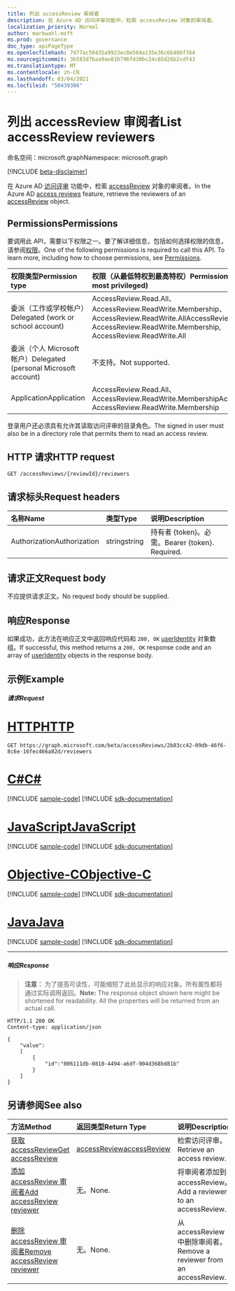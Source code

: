```yaml
---
title: 列出 accessReview 审阅者
description: 在 Azure AD 访问评审功能中，检索 accessReview 对象的审阅者。
localization_priority: Normal
author: markwahl-msft
ms.prod: governance
doc_type: apiPageType
ms.openlocfilehash: 7d77ac50435a9923ec8e504a135e36c6b406f764
ms.sourcegitcommit: 3b583d7baa9ae81b796fd30bc24c65d26b2cdf43
ms.translationtype: MT
ms.contentlocale: zh-CN
ms.lasthandoff: 03/04/2021
ms.locfileid: "50439306"
---
```

# <a name="list-accessreview-reviewers"></a><span data-ttu-id="6415f-103">列出 accessReview 审阅者</span><span class="sxs-lookup"><span data-stu-id="6415f-103">List accessReview reviewers</span></span>

<span data-ttu-id="6415f-104">命名空间：microsoft.graph</span><span class="sxs-lookup"><span data-stu-id="6415f-104">Namespace: microsoft.graph</span></span>

[!INCLUDE [beta-disclaimer](../../includes/beta-disclaimer.md)]

<span data-ttu-id="6415f-105">在 Azure AD [访问评审](../resources/accessreviews-root.md) 功能中，检索 [accessReview](../resources/accessreview.md) 对象的审阅者。</span><span class="sxs-lookup"><span data-stu-id="6415f-105">In the Azure AD [access reviews](../resources/accessreviews-root.md) feature, retrieve the reviewers of an [accessReview](../resources/accessreview.md) object.</span></span>
## <a name="permissions"></a><span data-ttu-id="6415f-106">Permissions</span><span class="sxs-lookup"><span data-stu-id="6415f-106">Permissions</span></span>
<span data-ttu-id="6415f-p101">要调用此 API，需要以下权限之一。要了解详细信息，包括如何选择权限的信息，请参阅[权限](/graph/permissions-reference)。</span><span class="sxs-lookup"><span data-stu-id="6415f-p101">One of the following permissions is required to call this API. To learn more, including how to choose permissions, see [Permissions](/graph/permissions-reference).</span></span>

|<span data-ttu-id="6415f-109">权限类型</span><span class="sxs-lookup"><span data-stu-id="6415f-109">Permission type</span></span>                        | <span data-ttu-id="6415f-110">权限（从最低特权到最高特权）</span><span class="sxs-lookup"><span data-stu-id="6415f-110">Permissions (from least to most privileged)</span></span>              |
|:--------------------------------------|:---------------------------------------------------------|
|<span data-ttu-id="6415f-111">委派（工作或学校帐户）</span><span class="sxs-lookup"><span data-stu-id="6415f-111">Delegated (work or school account)</span></span>     | <span data-ttu-id="6415f-112">AccessReview.Read.All、AccessReview.ReadWrite.Membership、AccessReview.ReadWrite.All</span><span class="sxs-lookup"><span data-stu-id="6415f-112">AccessReview.Read.All, AccessReview.ReadWrite.Membership, AccessReview.ReadWrite.All</span></span> |
|<span data-ttu-id="6415f-113">委派（个人 Microsoft 帐户）</span><span class="sxs-lookup"><span data-stu-id="6415f-113">Delegated (personal Microsoft account)</span></span> | <span data-ttu-id="6415f-114">不支持。</span><span class="sxs-lookup"><span data-stu-id="6415f-114">Not supported.</span></span> |
|<span data-ttu-id="6415f-115">Application</span><span class="sxs-lookup"><span data-stu-id="6415f-115">Application</span></span>                            | <span data-ttu-id="6415f-116">AccessReview.Read.All、AccessReview.ReadWrite.Membership</span><span class="sxs-lookup"><span data-stu-id="6415f-116">AccessReview.Read.All, AccessReview.ReadWrite.Membership</span></span>  |


 <span data-ttu-id="6415f-117">登录用户还必须具有允许其读取访问评审的目录角色。</span><span class="sxs-lookup"><span data-stu-id="6415f-117">The signed in user must also be in a directory role that permits them to read an access review.</span></span>

## <a name="http-request"></a><span data-ttu-id="6415f-118">HTTP 请求</span><span class="sxs-lookup"><span data-stu-id="6415f-118">HTTP request</span></span>
<!-- { "blockType": "ignored" } -->
```http
GET /accessReviews/{reviewId}/reviewers
```
## <a name="request-headers"></a><span data-ttu-id="6415f-119">请求标头</span><span class="sxs-lookup"><span data-stu-id="6415f-119">Request headers</span></span>
| <span data-ttu-id="6415f-120">名称</span><span class="sxs-lookup"><span data-stu-id="6415f-120">Name</span></span>         | <span data-ttu-id="6415f-121">类型</span><span class="sxs-lookup"><span data-stu-id="6415f-121">Type</span></span>        | <span data-ttu-id="6415f-122">说明</span><span class="sxs-lookup"><span data-stu-id="6415f-122">Description</span></span> |
|:-------------|:------------|:------------|
| <span data-ttu-id="6415f-123">Authorization</span><span class="sxs-lookup"><span data-stu-id="6415f-123">Authorization</span></span> | <span data-ttu-id="6415f-124">string</span><span class="sxs-lookup"><span data-stu-id="6415f-124">string</span></span> | <span data-ttu-id="6415f-p102">持有者 \{token\}。必需。</span><span class="sxs-lookup"><span data-stu-id="6415f-p102">Bearer \{token\}. Required.</span></span> |

## <a name="request-body"></a><span data-ttu-id="6415f-127">请求正文</span><span class="sxs-lookup"><span data-stu-id="6415f-127">Request body</span></span>
<span data-ttu-id="6415f-128">不应提供请求正文。</span><span class="sxs-lookup"><span data-stu-id="6415f-128">No request body should be supplied.</span></span>

## <a name="response"></a><span data-ttu-id="6415f-129">响应</span><span class="sxs-lookup"><span data-stu-id="6415f-129">Response</span></span>
<span data-ttu-id="6415f-130">如果成功，此方法在响应正文中返回响应代码和 `200, OK` [userIdentity](../resources/useridentity.md) 对象数组。</span><span class="sxs-lookup"><span data-stu-id="6415f-130">If successful, this method returns a `200, OK` response code and an array of [userIdentity](../resources/useridentity.md) objects in the response body.</span></span>

## <a name="example"></a><span data-ttu-id="6415f-131">示例</span><span class="sxs-lookup"><span data-stu-id="6415f-131">Example</span></span>
##### <a name="request"></a><span data-ttu-id="6415f-132">请求</span><span class="sxs-lookup"><span data-stu-id="6415f-132">Request</span></span>


# <a name="http"></a>[<span data-ttu-id="6415f-133">HTTP</span><span class="sxs-lookup"><span data-stu-id="6415f-133">HTTP</span></span>](#tab/http)
<!-- {
  "blockType": "request",
  "name": "get_accessReview_reviewers"
}-->
```msgraph-interactive
GET https://graph.microsoft.com/beta/accessReviews/2b83cc42-09db-46f6-8c6e-16fec466a82d/reviewers
```
# <a name="c"></a>[<span data-ttu-id="6415f-134">C#</span><span class="sxs-lookup"><span data-stu-id="6415f-134">C#</span></span>](#tab/csharp)
[!INCLUDE [sample-code](../includes/snippets/csharp/get-accessreview-reviewers-csharp-snippets.md)]
[!INCLUDE [sdk-documentation](../includes/snippets/snippets-sdk-documentation-link.md)]

# <a name="javascript"></a>[<span data-ttu-id="6415f-135">JavaScript</span><span class="sxs-lookup"><span data-stu-id="6415f-135">JavaScript</span></span>](#tab/javascript)
[!INCLUDE [sample-code](../includes/snippets/javascript/get-accessreview-reviewers-javascript-snippets.md)]
[!INCLUDE [sdk-documentation](../includes/snippets/snippets-sdk-documentation-link.md)]

# <a name="objective-c"></a>[<span data-ttu-id="6415f-136">Objective-C</span><span class="sxs-lookup"><span data-stu-id="6415f-136">Objective-C</span></span>](#tab/objc)
[!INCLUDE [sample-code](../includes/snippets/objc/get-accessreview-reviewers-objc-snippets.md)]
[!INCLUDE [sdk-documentation](../includes/snippets/snippets-sdk-documentation-link.md)]

# <a name="java"></a>[<span data-ttu-id="6415f-137">Java</span><span class="sxs-lookup"><span data-stu-id="6415f-137">Java</span></span>](#tab/java)
[!INCLUDE [sample-code](../includes/snippets/java/get-accessreview-reviewers-java-snippets.md)]
[!INCLUDE [sdk-documentation](../includes/snippets/snippets-sdk-documentation-link.md)]

---


##### <a name="response"></a><span data-ttu-id="6415f-138">响应</span><span class="sxs-lookup"><span data-stu-id="6415f-138">Response</span></span>
><span data-ttu-id="6415f-p103">**注意：** 为了提高可读性，可能缩短了此处显示的响应对象。所有属性都将通过实际调用返回。</span><span class="sxs-lookup"><span data-stu-id="6415f-p103">**Note:** The response object shown here might be shortened for readability. All the properties will be returned from an actual call.</span></span>
<!-- {
  "blockType": "response",
  "truncated": true,
  "@odata.type": "microsoft.graph.userIdentity",
  "isCollection": "true"
} -->
```http
HTTP/1.1 200 OK
Content-type: application/json

{
    "value":
    [
        {
            "id":"006111db-0810-4494-a6df-904d368bd81b"
        }
    ]
}
```

## <a name="see-also"></a><span data-ttu-id="6415f-141">另请参阅</span><span class="sxs-lookup"><span data-stu-id="6415f-141">See also</span></span>

| <span data-ttu-id="6415f-142">方法</span><span class="sxs-lookup"><span data-stu-id="6415f-142">Method</span></span>           | <span data-ttu-id="6415f-143">返回类型</span><span class="sxs-lookup"><span data-stu-id="6415f-143">Return Type</span></span>    |<span data-ttu-id="6415f-144">说明</span><span class="sxs-lookup"><span data-stu-id="6415f-144">Description</span></span>|
|:---------------|:--------|:----------|
|[<span data-ttu-id="6415f-145">获取 accessReview</span><span class="sxs-lookup"><span data-stu-id="6415f-145">Get accessReview</span></span>](accessreview-get.md) |  [<span data-ttu-id="6415f-146">accessReview</span><span class="sxs-lookup"><span data-stu-id="6415f-146">accessReview</span></span>](../resources/accessreview.md) |  <span data-ttu-id="6415f-147">检索访问评审。</span><span class="sxs-lookup"><span data-stu-id="6415f-147">Retrieve an access review.</span></span> |
|[<span data-ttu-id="6415f-148">添加 accessReview 审阅者</span><span class="sxs-lookup"><span data-stu-id="6415f-148">Add accessReview reviewer</span></span>](accessreview-addreviewer.md) |     <span data-ttu-id="6415f-149">无。</span><span class="sxs-lookup"><span data-stu-id="6415f-149">None.</span></span>   |   <span data-ttu-id="6415f-150">将审阅者添加到 accessReview。</span><span class="sxs-lookup"><span data-stu-id="6415f-150">Add a reviewer to an accessReview.</span></span> |
|[<span data-ttu-id="6415f-151">删除 accessReview 审阅者</span><span class="sxs-lookup"><span data-stu-id="6415f-151">Remove accessReview reviewer</span></span>](accessreview-removereviewer.md) | <span data-ttu-id="6415f-152">无。</span><span class="sxs-lookup"><span data-stu-id="6415f-152">None.</span></span> |   <span data-ttu-id="6415f-153">从 accessReview 中删除审阅者。</span><span class="sxs-lookup"><span data-stu-id="6415f-153">Remove a reviewer from an accessReview.</span></span> |


<!--
{
  "type": "#page.annotation",
  "description": "Get accessReview reviewers",
  "keywords": "",
  "section": "documentation",
  "tocPath": "",
  "suppressions": [
  ]
}
-->


